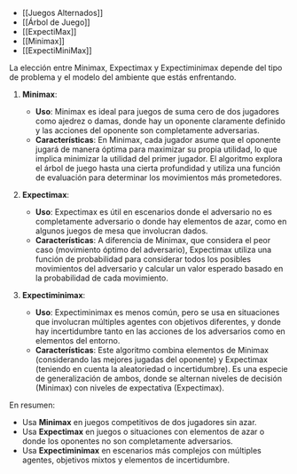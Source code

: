 - [[Juegos Alternados]]
- [[Árbol de Juego]]
- [[ExpectiMax]]
- [[Minimax]]
- [[ExpectiMiniMax]]

  
La elección entre Minimax, Expectimax y Expectiminimax depende del tipo de problema y el modelo del ambiente que estás enfrentando.

1. **Minimax**:
    
    - **Uso**: Minimax es ideal para juegos de suma cero de dos jugadores como ajedrez o damas, donde hay un oponente claramente definido y las acciones del oponente son completamente adversarias.
    - **Características**: En Minimax, cada jugador asume que el oponente jugará de manera óptima para maximizar su propia utilidad, lo que implica minimizar la utilidad del primer jugador. El algoritmo explora el árbol de juego hasta una cierta profundidad y utiliza una función de evaluación para determinar los movimientos más prometedores.
2. **Expectimax**:
    
    - **Uso**: Expectimax es útil en escenarios donde el adversario no es completamente adversario o donde hay elementos de azar, como en algunos juegos de mesa que involucran dados.
    - **Características**: A diferencia de Minimax, que considera el peor caso (movimiento óptimo del adversario), Expectimax utiliza una función de probabilidad para considerar todos los posibles movimientos del adversario y calcular un valor esperado basado en la probabilidad de cada movimiento.
3. **Expectiminimax**:
    
    - **Uso**: Expectiminimax es menos común, pero se usa en situaciones que involucran múltiples agentes con objetivos diferentes, y donde hay incertidumbre tanto en las acciones de los adversarios como en elementos del entorno.
    - **Características**: Este algoritmo combina elementos de Minimax (considerando las mejores jugadas del oponente) y Expectimax (teniendo en cuenta la aleatoriedad o incertidumbre). Es una especie de generalización de ambos, donde se alternan niveles de decisión (Minimax) con niveles de expectativa (Expectimax).

En resumen:

- Usa **Minimax** en juegos competitivos de dos jugadores sin azar.
- Usa **Expectimax** en juegos o situaciones con elementos de azar o donde los oponentes no son completamente adversarios.
- Usa **Expectiminimax** en escenarios más complejos con múltiples agentes, objetivos mixtos y elementos de incertidumbre.
